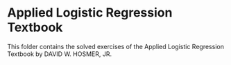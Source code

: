 # Applied Logistic Regression Textbook

This folder contains the solved exercises of the Applied Logistic Regression Textbook by DAVID W. HOSMER, JR.
